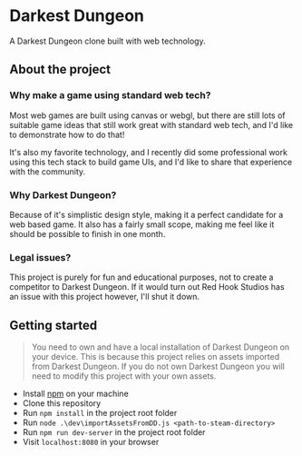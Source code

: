 # Darkest Dungeon
A Darkest Dungeon clone built with web technology.

## About the project

### Why make a game using standard web tech?

Most web games are built using canvas or webgl, but there are still lots of suitable game ideas that still work great with standard web tech, and I'd like to demonstrate how to do that!

It's also my favorite technology, and I recently did some professional work using this tech stack to build game UIs, and I'd like to share that experience with the community.


### Why Darkest Dungeon?
Because of it's simplistic design style, making it a perfect candidate for a web based game. It also has a fairly small scope, making me feel like it should be possible to finish in one month.

### Legal issues?

This project is purely for fun and educational purposes, not to create a competitor to Darkest Dungeon. If it would turn out Red Hook Studios has an issue with this project however, I'll shut it down.


## Getting started

> You need to own and have a local installation of Darkest Dungeon on your device. This is because this project relies on assets imported from Darkest Dungeon. If you do not own Darkest Dungeon you will need to modify this project with your own assets.

- Install [npm](https://www.npmjs.com) on your machine
- Clone this repository
- Run `npm install` in the project root folder
- Run `node .\dev\importAssetsFromDD.js <path-to-steam-directory>`
- Run `npm run dev-server` in the project root folder
- Visit `localhost:8080` in your browser
